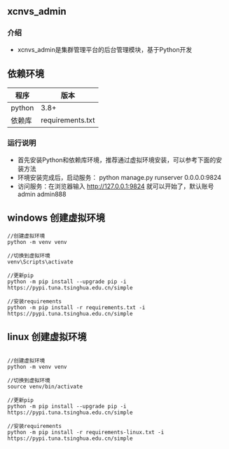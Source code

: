 ## xcnvs_admin

### 介绍
* xcnvs_admin是集群管理平台的后台管理模块，基于Python开发

## 依赖环境

| 程序         | 版本               |
| ---------- |------------------|
| python     | 3.8+             |
| 依赖库      | requirements.txt |


### 运行说明
- 首先安装Python和依赖库环境，推荐通过虚拟环境安装，可以参考下面的安装方法
- 环境安装完成后，启动服务： python manage.py runserver 0.0.0.0:9824
- 访问服务：在浏览器输入 http://127.0.0.1:9824 就可以开始了，默认账号 admin admin888



## windows 创建虚拟环境
~~~
//创建虚拟环境
python -m venv venv

//切换到虚拟环境
venv\Scripts\activate

//更新pip
python -m pip install --upgrade pip -i https://pypi.tuna.tsinghua.edu.cn/simple

//安装requirements
python -m pip install -r requirements.txt -i https://pypi.tuna.tsinghua.edu.cn/simple

~~~


## linux 创建虚拟环境
~~~

//创建虚拟环境
python -m venv venv

//切换到虚拟环境
source venv/bin/activate

//更新pip
python -m pip install --upgrade pip -i https://pypi.tuna.tsinghua.edu.cn/simple

//安装requirements
python -m pip install -r requirements-linux.txt -i https://pypi.tuna.tsinghua.edu.cn/simple

~~~